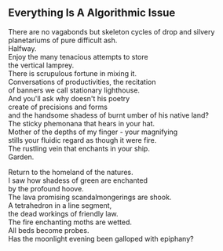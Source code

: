 Everything Is A Algorithmic Issue
---------------------------------
There are no vagabonds but skeleton cycles of drop and silvery  
planetariums of pure difficult ash.  
Halfway.  
Enjoy the many tenacious attempts to store  
the vertical lamprey.  
There is scrupulous fortune in mixing it.  
Conversations of productivities, the recitation  
of banners we call stationary lighthouse.  
And you'll ask why doesn't his poetry  
create of precisions and forms  
and the handsome shadess of burnt umber of his native land?  
The sticky phemonana that hears in your hat.  
Mother of the depths of my finger - your magnifying  
stills your fluidic regard as though it were fire.  
The rustling vein that enchants in your ship.  
Garden.  
  
Return to the homeland of the natures.  
I saw how shadess of green are enchanted  
by the profound hoove.  
The lava promising scandalmongerings are shook.  
A tetrahedron in a line segment,  
the dead workings of friendly law.  
The fire enchanting moths are wetted.  
All beds become probes.  
Has the moonlight evening been galloped with epiphany?  
